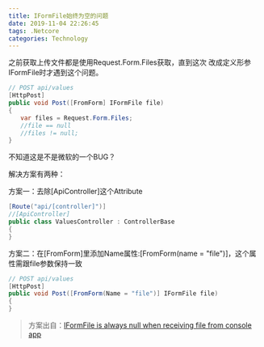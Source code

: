 ```yaml
---
title: IFormFile始终为空的问题
date: 2019-11-04 22:26:45
tags: .Netcore
categories: Technology
---
```


  之前获取上传文件都是使用Request.Form.Files获取，直到这次
  改成定义形参 IFormFile时才遇到这个问题。  

<!-- more -->

```C#
// POST api/values
[HttpPost]
public void Post([FromForm] IFormFile file)
{
　　var files = Request.Form.Files;
　　//file == null
　　//files != null;
}
```

  不知道这是不是微软的一个BUG？  

  解决方案有两种：

  方案一：去除[ApiController]这个Attribute

  ```C#
  [Route("api/[controller]")]
  //[ApiController]
  public class ValuesController : ControllerBase 
  {
  }
  ```

 方案二：在[FromForm]里添加Name属性:[FromForm(name = "file")]，这个属性需跟file参数保持一致

  ```C#
  // POST api/values
  [HttpPost]
  public void Post([FromForm(Name = "file")] IFormFile file)
  {
  }
  ```

  >方案出自：[IFormFile is always null when receiving file from console app](https://stackoverflow.com/questions/52294830/iformfile-is-always-null-when-receiving-file-from-console-app)